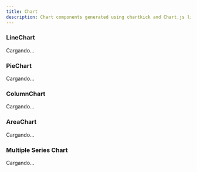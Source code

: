 ```yaml
---
title: Chart
description: Chart components generated using chartkick and Chart.js libraries
---
```


### LineChart

<div id="line-chart" class="chart" data-controller="chart"
  data-chart-data-value='{"2018-05-13":2,"2018-05-14":5,"2018-05-15":3,"2018-05-16":8,"2018-05-17":6,"2018-05-18":6}'
  data-chart-type-value="LineChart">
  Cargando...
</div>

### PieChart

<div id="pie-chart" class="chart" data-controller="chart"
  data-chart-data-value='[["Blueberry",44],["Strawberry",23],["Banana",22],["Apple",21],["Grape",13]]'
  data-chart-type-value="PieChart">
  Cargando...
</div>

### ColumnChart

<div id="column-chart" class="chart" data-controller="chart"
  data-chart-data-value='[["Sun",32],["Mon",46],["Tue",28],["Wed",21],["Thu",20],["Fri",13],["Sat",27]]'
  data-chart-type-value="ColumnChart">
  Cargando...
</div>

### AreaChart

<div id="area-chart" class="chart" data-controller="chart"
  data-chart-data-value='{"2013-07-27 07:00:00 UTC":2,"2013-07-27 07:01:00 UTC":5,"2013-07-27 07:02:00 UTC":3,"2013-07-27 07:03:00 UTC":3,"2013-07-27 07:04:00 UTC":2,"2013-07-27 07:05:00 UTC":5,"2013-07-27 07:06:00 UTC":1}'
  data-chart-type-value="AreaChart">
  Cargando...
</div>

### Multiple Series Chart

<div id="multi-line-chart" class="chart" data-controller="chart"
  data-chart-data-value='[{"name":"Workout","data":{"2013-02-10":3,"2013-02-17":3,"2013-02-24":3,"2013-03-03":1,"2013-03-10":4,"2013-03-17":3,"2013-03-24":2,"2013-03-31":3}},{"name":"Go to concert","data":{"2013-02-10":0,"2013-02-17":0,"2013-02-24":0,"2013-03-03":0,"2013-03-10":2,"2013-03-17":1,"2013-03-24":0,"2013-03-31":0}},{"name":"Wash face","data":{"2013-02-10":0,"2013-02-17":1,"2013-02-24":0,"2013-03-03":0,"2013-03-10":0,"2013-03-17":1,"2013-03-24":0,"2013-03-31":1}},{"name":"Call parents","data":{"2013-02-10":5,"2013-02-17":3,"2013-02-24":2,"2013-03-03":0,"2013-03-10":0,"2013-03-17":1,"2013-03-24":1,"2013-03-31":0}},{"name":"Eat breakfast","data":{"2013-02-10":3,"2013-02-17":2,"2013-02-24":1,"2013-03-03":0,"2013-03-10":2,"2013-03-17":2,"2013-03-24":3,"2013-03-31":0}}]'
  data-chart-type-value="LineChart">
  Cargando...
</div>
